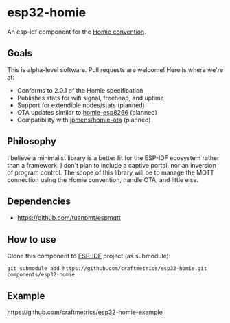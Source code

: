 # esp32-homie

An esp-idf component for the [Homie convention](https://github.com/homieiot/convention).

## Goals

This is alpha-level software. Pull requests are welcome! Here is where we're at:

* Conforms to 2.0.1 of the Homie specification
* Publishes stats for wifi signal, freeheap, and uptime
* Support for extendible nodes/stats (planned)
* OTA updates similar to [homie-esp8266](http://marvinroger.github.io/homie-esp8266/docs/2.0.0/others/ota-configuration-updates/) (planned)
* Compatibility with [jpmens/homie-ota](https://github.com/jpmens/homie-ota) (planned)

## Philosophy

I believe a minimalist library is a better fit for the ESP-IDF ecosystem rather than a framework. I don't plan to include a captive portal, nor an inversion of program control. The scope of this library will be to manage the MQTT connection using the Homie convention, handle OTA, and little else.

## Dependencies

 * https://github.com/tuanpmt/espmqtt

## How to use

Clone this component to [ESP-IDF](https://github.com/espressif/esp-idf) project (as submodule):
```
git submodule add https://github.com/craftmetrics/esp32-homie.git components/esp32-homie
```

## Example

https://github.com/craftmetrics/esp32-homie-example
